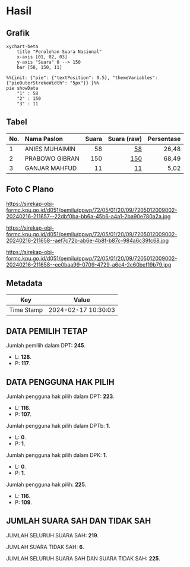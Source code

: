 # Hasil

## Grafik

```mermaid
xychart-beta
    title "Perolehan Suara Nasional"
    x-axis [01, 02, 03]
    y-axis "Suara" 0 --> 150
    bar [58, 150, 11]
```

```mermaid
%%{init: {"pie": {"textPosition": 0.5}, "themeVariables": {"pieOuterStrokeWidth": "5px"}} }%%
pie showData
    "1" : 58
    "2" : 150
    "3" : 11
```

## Tabel

| No. | Nama Paslon    | Suara | Suara (raw) | Persentase |
|:--- |:-------------- | -----:| -----------:| ----------:|
| 1   | ANIES MUHAIMIN | 58    | [58][p-1]   | 26,48      |
| 2   | PRABOWO GIBRAN | 150   | [150][p-2]  | 68,49      |
| 3   | GANJAR MAHFUD  | 11    | [11][p-3]   | 5,02       |


[p-1]: https://github.com/gigit-pemilu/pemilu-2024/blob/main/pilpres/hitung-suara/sub/72-sulawesi-tengah/sub/05-buol/sub/01-momunu/sub/2009-pomayagon/sub/002-tps/sub/paslon-1.txt
[p-2]: https://github.com/gigit-pemilu/pemilu-2024/blob/main/pilpres/hitung-suara/sub/72-sulawesi-tengah/sub/05-buol/sub/01-momunu/sub/2009-pomayagon/sub/002-tps/sub/paslon-2.txt
[p-3]: https://github.com/gigit-pemilu/pemilu-2024/blob/main/pilpres/hitung-suara/sub/72-sulawesi-tengah/sub/05-buol/sub/01-momunu/sub/2009-pomayagon/sub/002-tps/sub/paslon-3.txt

## Foto C Plano

https://sirekap-obj-formc.kpu.go.id/d051/pemilu/ppwp/72/05/01/20/09/7205012009002-20240216-211657--22dbf0ba-bb6a-45b6-a4a1-2ba90e780a2a.jpg

https://sirekap-obj-formc.kpu.go.id/d051/pemilu/ppwp/72/05/01/20/09/7205012009002-20240216-211658--aef7c72b-ab6e-4b8f-b87c-984a6c39fc68.jpg

https://sirekap-obj-formc.kpu.go.id/d051/pemilu/ppwp/72/05/01/20/09/7205012009002-20240216-211658--ee0baa99-0709-4729-a6c4-2c60bef19b79.jpg


## Metadata

| Key        | Value               |
| ---------- | ------------------- |
| Time Stamp | 2024-02-17 10:30:03 |


## DATA PEMILIH TETAP

Jumlah pemilih dalam DPT: **245**.
 * L: **128**.
 * P: **117**.

## DATA PENGGUNA HAK PILIH

Jumlah pengguna hak pilih dalam DPT: **223**.
 * L: **116**.
 * P: **107**.

Jumlah pengguna hak pilih dalam DPTb: **1**.
 * L: **0**.
 * P: **1**.

Jumlah pengguna hak pilih dalam DPK: **1**.
 * L: **0**.
 * P: **1**.

Jumlah pengguna hak pilih: **225**.
 * L: **116**.
 * P: **109**.

## JUMLAH SUARA SAH DAN TIDAK SAH

JUMLAH SELURUH SUARA SAH: **219**.

JUMLAH SUARA TIDAK SAH: **6**.

JUMLAH SELURUH SUARA SAH DAN SUARA TIDAK SAH: **225**.


